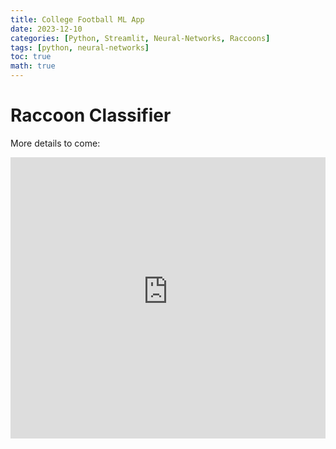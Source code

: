 ```yaml
---
title: College Football ML App
date: 2023-12-10
categories: [Python, Streamlit, Neural-Networks, Raccoons]
tags: [python, neural-networks]
toc: true
math: true
---
```


# Raccoon Classifier

More details to come:

<iframe
  src="https://raccoonclassifier.streamlit.app/?embed=true"
  height="450"
  style="width:100%;border:none;"
></iframe>